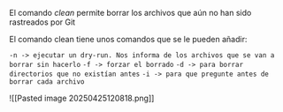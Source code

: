 
El comando *clean* permite borrar los archivos que aún no han sido rastreados por Git

El comando clean tiene unos comandos que se le pueden añadir:

`-n -> ejecutar un dry-run. Nos informa de los archivos que se van a borrar sin hacerlo`
`-f -> forzar el borrado`
`-d -> para borrar directorios que no existían antes`
`-i -> para que pregunte antes de borrar cada archivo`

![[Pasted image 20250425120818.png]]

